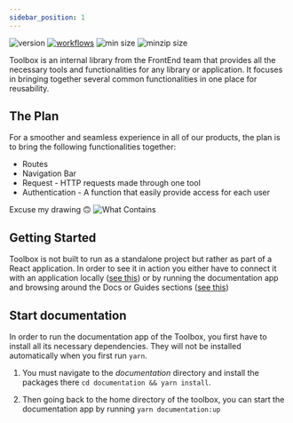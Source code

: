 ```yaml
---
sidebar_position: 1
---
```


![version](https://img.shields.io/github/v/release/Orfium/toolbox)
[![workflows](https://github.com/Orfium/toolbox/workflows/CI/badge.svg)](https://github.com/Orfium/toolbox/actions)
![min size](https://img.shields.io/bundlephobia/min/@orfium/toolbox)
![minzip size](https://img.shields.io/bundlephobia/minzip/@orfium/toolbox)

Toolbox is an internal library from the FrontEnd team that provides all the necessary tools and functionalities for any 
library or application. It focuses in bringing together several common functionalities in one place for reusability.

## The Plan

For a smoother and seamless experience in all of our products, the plan is to bring the following functionalities together:

* Routes
* Navigation Bar
* Request - HTTP requests made through one tool
* Authentication - A function that easily provide access for each user

Excuse my drawing 🙃
![What Contains](/img/Toolbox-graph.jpeg)

## Getting Started

Toolbox is not built to run as a standalone project but rather as part of a React application. In order to see it in action
you either have to connect it with an application locally ([see this](./Contributing.md)) or by running the documentation app
and browsing around the Docs or Guides sections ([see this](./Introduction.md#start-documentation))


## Start documentation

In order to run the documentation app of the Toolbox, you first have to install all its necessary dependencies. They will not be installed automatically
when you first run `yarn`.

1) You must navigate to the *documentation* directory and install the packages there `cd documentation && yarn install`.

2) Then going back to the home directory of the toolbox, you can start the documentation app by running `yarn documentation:up`

